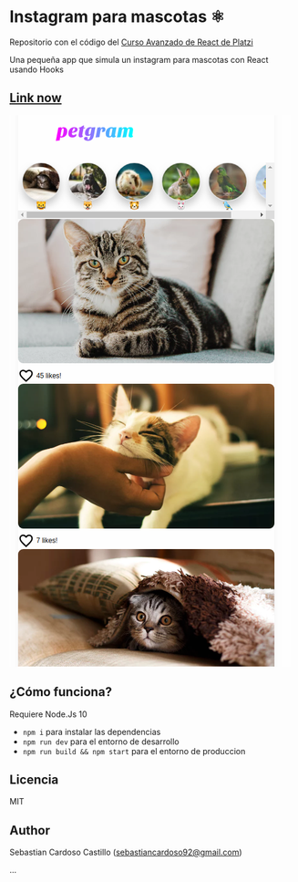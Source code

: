 # Instagram para mascotas ⚛️

Repositorio con el código del [Curso Avanzado de React de Platzi](https://platzi.com/cursos/react-avanzado/)

Una pequeña app que simula un instagram para mascotas con React usando Hooks

## [Link now](https://geounity.sebastiancardoso92.now.sh)


![Captura de la App](.readme-pictures/captura_1.png)


## ¿Cómo funciona?

Requiere Node.Js 10

* `npm i` para instalar las dependencias
* `npm run dev` para el entorno de desarrollo
* `npm run build && npm start` para el entorno de produccion

## Licencia

MIT

## Author

Sebastian Cardoso Castillo (sebastiancardoso92@gmail.com)

...
